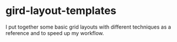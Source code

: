 # gird-layout-templates

I put together some basic grid layouts with different techniques as a reference and to speed up my workflow.
